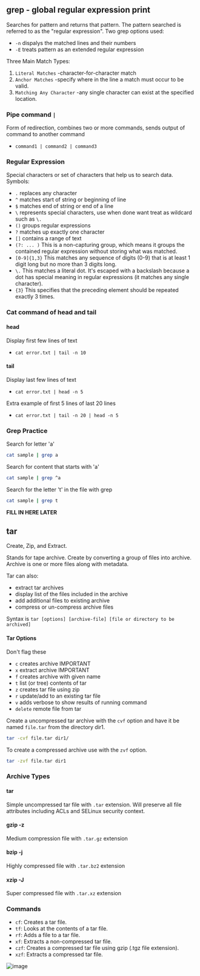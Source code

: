 ## grep - global regular expression print
Searches for pattern and returns that pattern. The pattern searched is referred to as the "regular expression". Two grep options used:
- `-n` dispalys the matched lines and their numbers
- `-E` treats pattern as an extended regular expression

Three Main Match Types:
1. `Literal Matches` -character-for-character match
2. `Anchor Matches` -specify where in the line a match must occur to be valid.
3. `Matching Any Character` -any single character can exist at the specified location.


### Pipe command `|`
Form of redirection, combines two or more commands, sends output of command to another command
- `command1 | command2 | command3`
### Regular Expression
Special characters or set of characters that help us to search data. Symbols:
- `.` replaces any character
- `^` matches start of string or beginning of line
- `$` matches end of string or end of a line
- `\` represents special characters, use when done want treat as wildcard such as `\.`
- `()` groups regular expressions
- `?` matches up exactly one character
- `[]` contains a range of text
- `(?: ... )` This is a non-capturing group, which means it groups the contained regular expression without storing what was matched.
- `[0-9]{1,3}` This matches any sequence of digits (0-9) that is at least 1 digit long but no more than 3 digits long.
- `\.` This matches a literal dot. It's escaped with a backslash because a dot has special meaning in regular expressions (it matches any single character).
- `{3}` This specifies that the preceding element should be repeated exactly 3 times.


### Cat command of head and tail
#### head
Display first few lines of text
- `cat error.txt | tail -n 10`

#### tail
Display last few lines of text
- `cat error.txt | head -n 5`

Extra example of first 5 lines of last 20 lines
- `cat error.txt | tail -n 20 | head -n 5`

### Grep Practice
Search for letter 'a'
~~~bash
cat sample | grep a
~~~

Search for content that starts with 'a'
~~~bash
cat sample | grep ^a
~~~

Search for the letter 't' in the file with grep
~~~bash
cat sample | grep t
~~~


**FILL IN HERE LATER**
## tar
Create, Zip, and Extract.

Stands for tape archive. Create by converting a group of files into archive. Archive is one or more files along with metadata. 

Tar can also:
- extract tar archives
- display list of the files included in the archive
- add additional files to existing archive
- compress or un-compress archive files

Syntax is `tar [options] [archive-file] [file or directory to be archived]`

#### Tar Options
Don't flag these
- `c` creates archive IMPORTANT
- `x` extract archive IMPORTANT
- `f` creates archive with given name
- `t` list (or tree) contents of tar
- `z` creates tar file using zip
- `r` update/add to an existing tar file
- `v` adds verbose to show results of running command
- `delete` remote file from tar

Create a uncompressed tar archive with the `cvf` option and have it be named `file.tar` from the directory dir1.
~~~bash
tar -cvf file.tar dir1/
~~~

To create a compressed archive use with the `zvf` option.  
~~~bash
tar -zvf file.tar dir1
~~~

### Archive Types
#### tar
Simple uncompressed tar file with `.tar` extension. Will preserve all file attributes including ACLs and SELinux security context.
#### gzip -z
Medium compression file with `.tar.gz` extension
#### bzip -j
Highly compressed file with `.tar.bz2` extension
#### xzip -J
Super compressed file with `.tar.xz` extension

### Commands 
- `cf`: Creates a tar file.
- `tf`: Looks at the contents of a tar file.
- `rf`: Adds a file to a tar file.
- `xf`: Extracts a non-compressed tar file.
- `czf`: Creates a compressed tar file using gzip (.tgz file extension).
- `xzf`: Extracts a compressed tar file.

![image](https://github.com/dpweldo/DEVOTC/assets/102386243/d9b52639-deef-4f7a-b1da-e78e92f5e27f)




